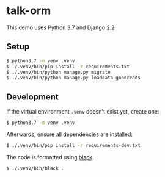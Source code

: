 # talk-orm

This demo uses Python 3.7 and Django 2.2

## Setup

```bash
$ python3.7 -m venv .venv
$ ./.venv/bin/pip install -r requirements.txt
$ ./.venv/bin/python manage.py migrate
$ ./.venv/bin/python manage.py loaddata goodreads
```

## Development

If the virtual environment `.venv` doesn't exist yet, create one:

```bash
$ python3.7 -m venv .venv
```

Afterwards, ensure all dependencies are installed:

```bash
$ ./.venv/bin/pip install -r requirements-dev.txt
```

The code is formatted using [black](https://pypi.org/project/black/).

```bash
$ ./.venv/bin/black .
```
